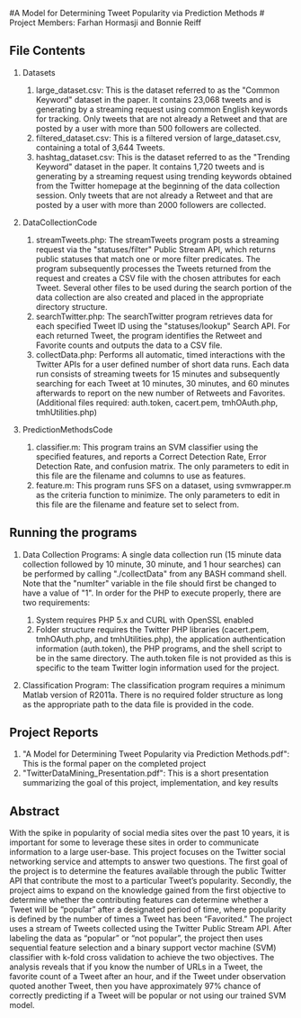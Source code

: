 #A Model for Determining Tweet Popularity via Prediction Methods #
Project Members: Farhan Hormasji and Bonnie Reiff

## File Contents ##
1. Datasets
	1. large_dataset.csv: This is the dataset referred to as the "Common Keyword" dataset in the paper. It contains 23,068 tweets and is generating by a streaming request using common English keywords for tracking. Only tweets that are not already a Retweet and that are posted by a user with more than 500 followers are collected.
	2. filtered_dataset.csv: This is a filtered version of large_dataset.csv, containing a total of 3,644 Tweets.
	3. hashtag_dataset.csv: This is the dataset referred to as the "Trending Keyword" dataset in the paper. It contains 1,720 tweets and is generating by a streaming request using trending keywords obtained from the Twitter homepage at the beginning of the data collection session. Only tweets that are not already a Retweet and that are posted by a user with more than 2000 followers are collected.
	
2. DataCollectionCode
	1. streamTweets.php: The streamTweets program posts a streaming request via the "statuses/filter" Public Stream API, which returns public statuses that match one or more filter predicates. The program subsequently processes the Tweets returned from the request and creates a CSV file with the chosen attributes for each Tweet. Several other files to be used during the search portion of the data collection are also created and placed in the appropriate directory structure.
	2. searchTwitter.php: The searchTwitter program retrieves data for each specified Tweet ID using the "statuses/lookup" Search API. For each returned Tweet, the program identifies the Retweet and Favorite counts and outputs the data to a CSV file.
	3. collectData.php: Performs all automatic, timed interactions with the Twitter APIs for a user defined number of short data runs. Each data run consists of streaming tweets for 15 minutes and subsequently searching for each Tweet at 10 minutes, 30 minutes, and 60 minutes afterwards to report on the new number of Retweets and Favorites.
	(Additional files required: auth.token, cacert.pem, tmhOAuth.php, tmhUtilities.php)

3. PredictionMethodsCode
	1. classifier.m: This program trains an SVM classifier using the specified features, and reports a Correct Detection Rate, Error Detection Rate, and confusion matrix. The only parameters to edit in this file are the filename and columns to use as features.
	2. feature.m: This program runs SFS on a dataset, using svmwrapper.m as the criteria function to minimize. The only parameters to edit in this file are the filename and feature set to select from.
	
	
## Running the programs ##
1. Data Collection Programs: A single data collection run (15 minute data collection followed by 10 minute, 30 minute, and 1 hour searches) can be performed by calling "./collectData" from any BASH command shell. Note that the "numIter" variable in the file should first be changed to have a value of "1". In order for the PHP to execute properly, there are two requirements: 
	1. System requires PHP 5.x and CURL with OpenSSL enabled
	2. Folder structure requires the Twitter PHP libraries (cacert.pem, tmhOAuth.php, and tmhUtilities.php), the application authentication information (auth.token), the PHP programs, and the shell script to be in the same directory. The auth.token file is not provided as this is specific to the team Twitter login information used for the project.

2. Classification Program: The classification program requires a minimum Matlab version of R2011a. There is no required folder structure as long as the appropriate path to the data file is provided in the code.

## Project Reports ##
1. "A Model for Determining Tweet Popularity via Prediction Methods.pdf": This is the formal paper on the completed project
2. "TwitterDataMining_Presentation.pdf": This is a short presentation summarizing the goal of this project, implementation, and key results

## Abstract ##
With the spike in popularity of social media sites over the past 10 years, it is important for some to leverage these sites in order to communicate information to a large user-base. This project focuses on the Twitter social networking service and attempts to answer two questions. The first goal of the project is to determine the features available through the public Twitter API that contribute the most to a particular Tweet’s popularity. Secondly, the project aims to expand on the knowledge gained from the first objective to determine whether the contributing features can determine whether a Tweet will be “popular” after a designated period of time, where popularity is defined by the number of times a Tweet has been “Favorited.” The project uses a stream of Tweets collected using the Twitter Public Stream API. After labeling the data as “popular” or “not popular”, the project then uses sequential feature selection and a binary support vector machine (SVM) classifier with k-fold cross validation to achieve the two objectives. The analysis reveals that if you know the number of URLs in a Tweet, the favorite count of a Tweet after an hour, and if the Tweet under observation quoted another Tweet, then you have approximately 97% chance of correctly predicting if a Tweet will be popular or not using our trained SVM model.

